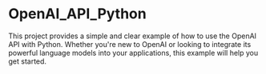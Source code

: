 # OpenAI_API_Python
This project provides a simple and clear example of how to use the OpenAI API with Python. Whether you're new to OpenAI or looking to integrate its powerful language models into your applications, this example will help you get started.
